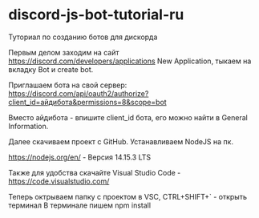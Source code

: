 # discord-js-bot-tutorial-ru
Туториал по созданию ботов для дискорда

Первым делом заходим на сайт https://discord.com/developers/applications
New Application, тыкаем на вкладку Bot и create bot.

Приглашаем бота на свой сервер:
https://discord.com/api/oauth2/authorize?client_id=айдибота&permissions=8&scope=bot

Вместо айдибота - впишите client_id бота, его можно найти в General Information.

Далее скачиваем проект с GitHub. Устанавливаем NodeJS на пк.

https://nodejs.org/en/ - Версия 14.15.3 LTS

Также для удобства скачайте Visual Studio Code - https://code.visualstudio.com/

Теперь октрываем папку с проектом в VSC, CTRL+SHIFT+` - открыть терминал
В терминале пишем npm install
